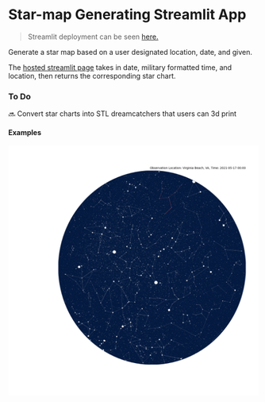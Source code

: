 # Star-map Generating Streamlit App #

> Streamlit deployment can be seen [here.](https://takotime808-starmap-dreamcatchers-streamlit-app-5e9vwi.streamlit.app/)

Generate a star map based on a user designated location, date, and given.

The [hosted streamlit page](https://takotime808-starmap-dreamcatchers-streamlit-app-5e9vwi.streamlit.app/) takes 
in date, military formatted time, and location, then returns the corresponding star chart.

### To Do ###
:soon: Convert star charts into STL dreamcatchers that users can 3d print

#### Examples ####

![](./figs/pythonic_star_map.png)

